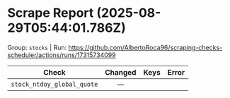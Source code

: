 # Scrape Report (2025-08-29T05:44:01.786Z)

Group: `stocks`  |  Run: https://github.com/AlbertoRoca96/scraping-checks-scheduler/actions/runs/17315734099

| Check | Changed | Keys | Error |
|---|:---:|:--|:--|
| `stock_ntdoy_global_quote` | — |  |  |
